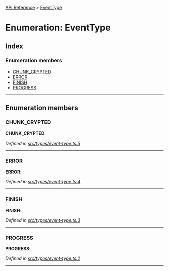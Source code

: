 [API Reference](../README.md) > [EventType](../enums/eventtype.md)

# Enumeration: EventType

## Index

### Enumeration members

* [CHUNK_CRYPTED](eventtype.md#chunk_crypted)
* [ERROR](eventtype.md#error)
* [FINISH](eventtype.md#finish)
* [PROGRESS](eventtype.md#progress)

---

## Enumeration members

<a id="chunk_crypted"></a>

###  CHUNK_CRYPTED

**CHUNK_CRYPTED**: 

*Defined in [src/types/event-type.ts:5](https://github.com/repux/repux-lib/blob/09025a1/src/types/event-type.ts#L5)*

___
<a id="error"></a>

###  ERROR

**ERROR**: 

*Defined in [src/types/event-type.ts:4](https://github.com/repux/repux-lib/blob/09025a1/src/types/event-type.ts#L4)*

___
<a id="finish"></a>

###  FINISH

**FINISH**: 

*Defined in [src/types/event-type.ts:3](https://github.com/repux/repux-lib/blob/09025a1/src/types/event-type.ts#L3)*

___
<a id="progress"></a>

###  PROGRESS

**PROGRESS**: 

*Defined in [src/types/event-type.ts:2](https://github.com/repux/repux-lib/blob/09025a1/src/types/event-type.ts#L2)*

___

